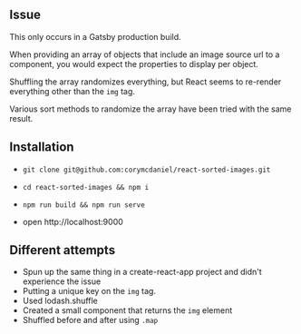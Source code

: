 ## Issue
This only occurs in a Gatsby production build.

When providing an array of objects that include an image source url to a component, you would expect
the properties to display per object.

Shuffling the array randomizes everything, but React seems to re-render everything other than the `img` tag.

Various sort methods to randomize the array have been tried with the same result.

## Installation

- `git clone git@github.com:corymcdaniel/react-sorted-images.git`

- `cd react-sorted-images && npm i`

- `npm run build && npm run serve`

- open http://localhost:9000

## Different attempts
- Spun up the same thing in a create-react-app project and didn't experience the issue
- Putting a unique key on the `img` tag.
- Used lodash.shuffle
- Created a small component that returns the `img` element
- Shuffled before and after using `.map`
